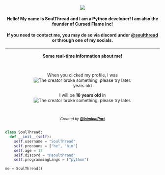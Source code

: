 <!--
|=====================|
|         TODO        |
|=====================|

-->


  <p align="center">
  <img src="https://i.imgur.com/CdSTo8z.png"
       </p>
<h4 align="center">
  Hello! My name is SoulThread and I am a Python developer! I am also the founder of Cursed Flame Inc! 
</h4>
<!--<h4 align="center">
  Im currently working on an Ai assistant with <a href="https://github.com/InimicalPart"><b>@InimicalPart</b></a> named Nova.
</h4> -->
<h4 align="center">
  If you need to contact me, you may do so via discord under <a href="mailto:soulthread2597@gmail.com">@soulthread</a> or through one of my socials.
</h4>

---
<p align="center"><b>Some real-time information about me!</b></p>
<br/>
<p align="center">When you clicked my profile, I was<br>
<img title="My age in exact years" alt="The creator broke something, please try later." src="https://api.inimicalpart.com/v1/age/img.png?years&birthUnix=1164733200000"></img><br>
   years old</p>
<!--  <p align="center">My next birthday is in<br>
<img title="My next birthday" alt="The creator broke something, please try later." src="https://api.inimicalpart.com/v1/age/img.png?prettyLeft&birthUnix=1164733200000"></img></p><br>-->
  <p align="center">I will be <b>18 years old</b> in<br>
<img title="My next birthday" alt="The creator broke something, please try later." src="https://api.inimicalpart.com/v1/age/img.png?prettyLeft&untilAge=18&birthUnix=1164733200000"></img></p><br>

<!-- Credit to InimicalPart for this system -->
<p align="center"><sub><i>Created by <a href="https://github.com/InimicalPart"><b>@InimicalPart</b></a></i></sub></p>

##

```python
class SoulThread:
  def __init__(self):
    self.username = "SoulThread"
    self.pronouns = ["he", "him"]
    self.age = 17
    self.discord = "@soulthread"
    self.programmingLangs = ["python"]

me = SoulThread()
```


<!-------------------------------->
<!-- This isn't working, fix it -->
<!-------------------------------->

<!--### Stats
![Metrics](https://metrics.lecoq.io/soulthread2597?template=classic&isocalendar=1&languages=1&habits=1&followup=1&introduction=1&achievements=1&notable=1&code=1&base=header%2C%20activity%2C%20community%2C%20repositories%2C%20metadata&base.indepth=false&base.hireable=false&base.skip=false&isocalendar=false&isocalendar.duration=half-year&languages=false&languages.limit=8&languages.threshold=0%25&languages.other=false&languages.colors=github&languages.sections=most-used&languages.indepth=false&languages.analysis.timeout=15&languages.analysis.timeout.repositories=7.5&languages.categories=markup%2C%20programming&languages.recent.categories=markup%2C%20programming&languages.recent.load=300&languages.recent.days=14&habits=false&habits.from=200&habits.days=14&habits.facts=true&habits.charts=false&habits.charts.type=classic&habits.trim=false&habits.languages.limit=8&habits.languages.threshold=0%25&followup=false&followup.sections=repositories&followup.indepth=false&followup.archived=true&introduction=false&introduction.title=true&achievements=false&achievements.threshold=S&achievements.secrets=true&achievements.display=detailed&achievements.limit=0&notable=false&notable.from=organization&notable.repositories=false&notable.indepth=false&notable.types=commit&notable.self=false&code=false&code.lines=12&code.load=400&code.days=3&code.visibility=public)-->
